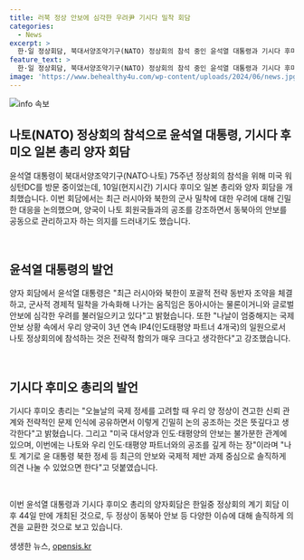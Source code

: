 ```yaml
---
title: 러북 정상 안보에 심각한 우려尹 기시다 밀착 회담
categories:
  - News
excerpt: >
  한·일 정상회담, 북대서양조약기구(NATO) 정상회의 참석 중인 윤석열 대통령과 기시다 후미오 일본 총리, 북한과 러시아의 군사 밀착 우려 표명. 윤 대통령은 러시아와 북한의 밀착으로 글로벌 안보에 심각한 우려 언급하며, 한일이 나토에서 긴밀한 협력 강조. 기시다 총리는 양국 정상이 국제 정세를 고려해 긴밀히 논의하는 것은 뜻깊다 밝히고, 양자회담은 44일 만에 개최됨.
feature_text: >
  한·일 정상회담, 북대서양조약기구(NATO) 정상회의 참석 중인 윤석열 대통령과 기시다 후미오 일본 총리, 북한과 러시아의 군사 밀착 우려 표명. 윤 대통령은 러시아와 북한의 밀착으로 글로벌 안보에 심각한 우려 언급하며, 한일이 나토에서 긴밀한 협력 강조. 기시다 총리는 양국 정상이 국제 정세를 고려해 긴밀히 논의하는 것은 뜻깊다 밝히고, 양자회담은 44일 만에 개최됨.
image: 'https://www.behealthy4u.com/wp-content/uploads/2024/06/news.jpg'
---
```


<p><img src="https://www.behealthy4u.com/wp-content/uploads/2024/06/news.jpg" alt="info 속보" /></p>

<h2>나토(NATO) 정상회의 참석으로 윤석열 대통령, 기시다 후미오 일본 총리 양자 회담</h2>

<p>윤석열 대통령이 북대서양조약기구(NATO·나토) 75주년 정상회의 참석을 위해 미국 워싱턴DC를 방문 중이었는데, 10일(현지시간) 기시다 후미오 일본 총리와 양자 회담을 개최했습니다. 이번 회담에서는 최근 러시아와 북한의 군사 밀착에 대한 우려에 대해 긴밀한 대응을 논의했으며, 양국이 나토 회원국들과의 공조를 강조하면서 동북아의 안보를 공동으로 관리하고자 하는 의지를 드러내기도 했습니다.</p>

<p data-ke-size="size16">&nbsp;</p>

<h2 data-ke-size="size26">윤석열 대통령의 발언</h2>

<p>양자 회담에서 윤석열 대통령은 "최근 러시아와 북한이 포괄적 전략 동반자 조약을 체결하고, 군사적 경제적 밀착을 가속화해 나가는 움직임은 동아시아는 물론이거니와 글로벌 안보에 심각한 우려를 불러일으키고 있다"고 밝혔습니다. 또한 "나날이 엄중해지는 국제 안보 상황 속에서 우리 양국이 3년 연속 IP4(인도태평양 파트너 4개국)의 일원으로서 나토 정상회의에 참석하는 것은 전략적 함의가 매우 크다고 생각한다"고 강조했습니다.</p>

<p data-ke-size="size16">&nbsp;</p>

<h2 data-ke-size="size26">기시다 후미오 총리의 발언</h2>

<p>기시다 후미오 총리는 "오늘날의 국제 정세를 고려할 때 우리 양 정상이 견고한 신뢰 관계와 전략적인 문제 인식에 공유하면서 이렇게 긴밀히 논의 공조하는 것은 뜻깊다고 생각한다"고 밝혔습니다. 그리고 "미국 대서양과 인도·태평양의 안보는 불가분한 관계에 있으며, 이번에는 나토와 우리 인도·태평양 파트너와의 공조를 깊게 하는 장"이라며 "나토 계기로 윤 대통령 북한 정세 등 최근의 안보와 국제적 제반 과제 중심으로 솔직하게 의견 나눌 수 있었으면 한다"고 덧붙였습니다.</p>

<p data-ke-size="size16">&nbsp;</p>

<p>이번 윤석열 대통령과 기시다 후미오 총리의 양자회담은 한일중 정상회의 계기 회담 이후 44일 만에 개최된 것으로, 두 정상이 동북아 안보 등 다양한 이슈에 대해 솔직하게 의견을 교환한 것으로 보고 있습니다.</p>
생생한 뉴스, <a href="https://opensis.kr" rel="dofollow">opensis.kr</a>


